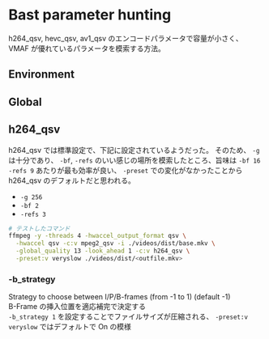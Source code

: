 # Bast parameter hunting

h264_qsv, hevc_qsv, av1_qsv のエンコードパラメータで容量が小さく、 VMAF が優れているパラメータを模索する方法。

## Environment

## Global

## h264_qsv

h264_qsv では標準設定で、下記に設定されているようだった。
そのため、 `-g` は十分であり、 `-bf`, `-refs` のいい感じの場所を模索したところ、旨味は `-bf 16 -refs 9` あたりが最も効率が良い、 `-preset` での変化がなかったことから h264_qsv のデフォルトだと思われる。

* `-g 256`
* `-bf 2`
* `-refs 3`

```bash
# テストしたコマンド
ffmpeg -y -threads 4 -hwaccel_output_format qsv \
  -hwaccel qsv -c:v mpeg2_qsv -i ./videos/dist/base.mkv \
  -global_quality 13 -look_ahead 1 -c:v h264_qsv \
  -preset:v veryslow ./videos/dist/<outfile.mkv>

```

### -b_strategy

Strategy to choose between I/P/B-frames (from -1 to 1) (default -1)  
B-Frame の挿入位置を適応補完で決定する  
`-b_strategy 1` を設定することでファイルサイズが圧縮される、 `-preset:v veryslow` ではデフォルトで On の模様
